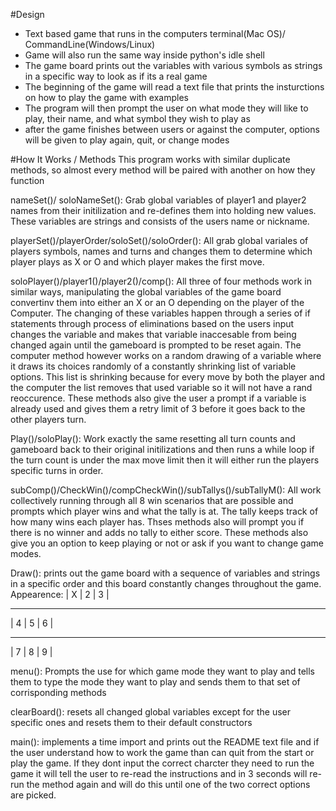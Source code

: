 #Design
- Text based game that runs in the computers terminal(Mac OS)/ CommandLine(Windows/Linux)
- Game will also run the same way inside python's idle shell
- The game board prints out the variables with various symbols as strings in a specific way to look as if its a real game
- The beginning of the game will read a text file that prints the insturctions on how to play the game with examples
- The program will then prompt the user on what mode they will like to play, their name, and what symbol they wish to play as
- after the game finishes between users or against the computer, options will be given to play again, quit, or change modes

#How It Works / Methods
This program works with similar duplicate methods, so almost every method will be paired with another on how they function

nameSet()/ soloNameSet(): Grab global variables of player1 and player2 names from their initilization and re-defines them into holding new values. These variables are strings and consists of the users name or nickname.

playerSet()/playerOrder/soloSet()/soloOrder(): All grab global variales of players symbols, names and turns and changes them to determine which player plays as X or O and which player makes the first move.

soloPlayer()/player1()/player2()/comp(): All three of four methods work in similar ways, manipulating the global variables of the game board convertinv them into either an X or an O depending on the player of the Computer. The changing of these variables happen through a series of if statements through process of eliminations based on the users input changes the variable and makes that variable inaccesable from being changed again until the gameboard is prompted to be reset again. The computer method however works on a random drawing of a variable where it draws its choices randomly of a constantly shrinking list of variable options. This list is shrinking because for every move by both the player and the computer the list removes that used variable so it will not have a rand reoccurence. These methods also give the user a prompt if a variable is already used and gives them a retry limit of 3 before it goes back to the other players turn.

Play()/soloPlay(): Work exactly the same resetting all turn counts and gameboard back to their original initilizations and then runs a while loop if the turn count is under the max move limit then it will either run the players specific turns in order.

subComp()/CheckWin()/compCheckWin()/subTallys()/subTallyM(): All work collectively running through all 8 win scenarios that are possible and prompts which player wins and what the tally is at. The tally keeps track of how many wins each player has. Thses methods also will prompt you if there is no winner and adds no tally to either score. These methods also give you an option to keep playing or not or ask if you want to change game modes.

Draw(): prints out the game board with a sequence of variables and strings in a specific order and this board constantly changes throughout the game.
  Appearence: 
|  X  |  2  |  3  |
___________________
|  4  |  5  |  6  |
___________________
|  7  |  8  |  9  |

menu(): Prompts the use for which game mode they want to play and tells them to type the mode they want to play and sends them to that set of corrisponding methods

clearBoard(): resets all changed global variables except for the user specific ones and resets them to their default constructors

main(): implements a time import and prints out the README text file and if the user understand how to work the game than can quit from the start or play the game. If they dont input the correct charcter they need to run the game it will tell the user to re-read the instructions and in 3 seconds will re-run the method again and will do this until one of the two correct options are picked.



